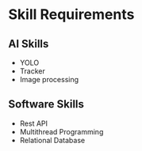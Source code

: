 # Skill Requirements

## AI Skills
- YOLO
- Tracker
- Image processing

## Software Skills
- Rest API
- Multithread Programming
- Relational Database
